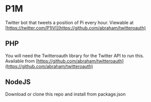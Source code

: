 # P1M
Twitter bot that tweets a position of Pi every hour. Viewable at [https://twitter.com/P1IVI](https://github.com/abraham/twitteroauth)

## PHP
You will need the Twitteroauth library for the Twitter API to run this. Available from [https://github.com/abraham/twitteroauth](https://github.com/abraham/twitteroauth)

## NodeJS
Download or clone this repo and install from package.json